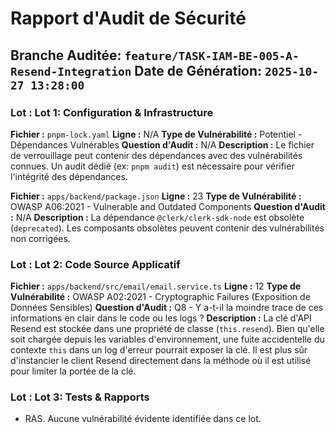 # Rapport d'Audit de Sécurité
**Branche Auditée:** `feature/TASK-IAM-BE-005-A-Resend-Integration`
**Date de Génération:** `2025-10-27 13:28:00`
---

### Lot : Lot 1: Configuration & Infrastructure

**Fichier :** `pnpm-lock.yaml`
**Ligne :** N/A
**Type de Vulnérabilité :** Potentiel - Dépendances Vulnérables
**Question d'Audit :** N/A
**Description :** Le fichier de verrouillage peut contenir des dépendances avec des vulnérabilités connues. Un audit dédié (ex: `pnpm audit`) est nécessaire pour vérifier l'intégrité des dépendances.

**Fichier :** `apps/backend/package.json`
**Ligne :** 23
**Type de Vulnérabilité :** OWASP A06:2021 - Vulnerable and Outdated Components
**Question d'Audit :** N/A
**Description :** La dépendance `@clerk/clerk-sdk-node` est obsolète (`deprecated`). Les composants obsolètes peuvent contenir des vulnérabilités non corrigées.

### Lot : Lot 2: Code Source Applicatif

**Fichier :** `apps/backend/src/email/email.service.ts`
**Ligne :** 12
**Type de Vulnérabilité :** OWASP A02:2021 - Cryptographic Failures (Exposition de Données Sensibles)
**Question d'Audit :** Q8 - Y a-t-il la moindre trace de ces informations en clair dans le code ou les logs ?
**Description :** La clé d'API Resend est stockée dans une propriété de classe (`this.resend`). Bien qu'elle soit chargée depuis les variables d'environnement, une fuite accidentelle du contexte `this` dans un log d'erreur pourrait exposer la clé. Il est plus sûr d'instancier le client Resend directement dans la méthode où il est utilisé pour limiter la portée de la clé.

### Lot : Lot 3: Tests & Rapports

- RAS. Aucune vulnérabilité évidente identifiée dans ce lot.

